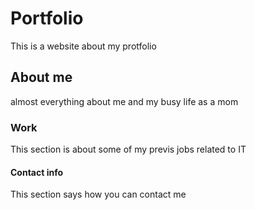 # Portfolio
This is a website about my protfolio 

## About me
almost everything about me and my busy life as a mom

### Work
This section is about some of my previs jobs related to IT

#### Contact info

This section says how you can contact me

